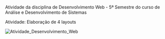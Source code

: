 Atividade da disciplina de Desenvolvimento Web - 5ª Semestre do curso de Análise e Desenvolvimento de Sistemas

Atividade: Elaboração de 4 layouts  

![Atividade_Desenvolvimento_Web](https://github.com/rafahcampos/frontend-web/assets/93745489/0bd70bc6-4786-40e3-bf2b-058eef16cb7e)
